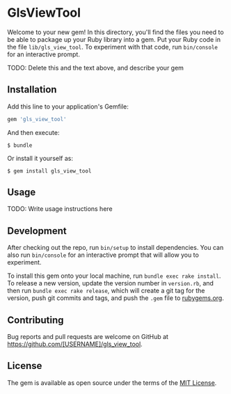 # GlsViewTool

Welcome to your new gem! In this directory, you'll find the files you need to be able to package up your Ruby library into a gem. Put your Ruby code in the file `lib/gls_view_tool`. To experiment with that code, run `bin/console` for an interactive prompt.

TODO: Delete this and the text above, and describe your gem

## Installation

Add this line to your application's Gemfile:

```ruby
gem 'gls_view_tool'
```

And then execute:

    $ bundle

Or install it yourself as:

    $ gem install gls_view_tool

## Usage

TODO: Write usage instructions here

## Development

After checking out the repo, run `bin/setup` to install dependencies. You can also run `bin/console` for an interactive prompt that will allow you to experiment.

To install this gem onto your local machine, run `bundle exec rake install`. To release a new version, update the version number in `version.rb`, and then run `bundle exec rake release`, which will create a git tag for the version, push git commits and tags, and push the `.gem` file to [rubygems.org](https://rubygems.org).

## Contributing

Bug reports and pull requests are welcome on GitHub at https://github.com/[USERNAME]/gls_view_tool.


## License

The gem is available as open source under the terms of the [MIT License](http://opensource.org/licenses/MIT).

